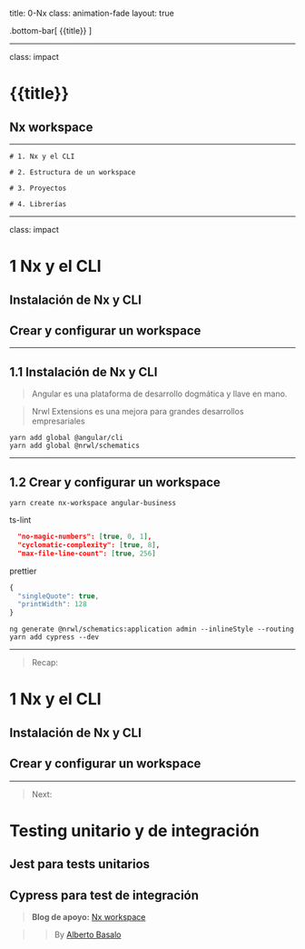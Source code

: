 title: 0-Nx
class: animation-fade
layout: true

.bottom-bar[
{{title}}
]

---

class: impact

# {{title}}

## Nx workspace

---

    # 1. Nx y el CLI

    # 2. Estructura de un workspace

    # 3. Proyectos

    # 4. Librerías

---

class: impact

# 1 Nx y el CLI

## Instalación de Nx y CLI

## Crear y configurar un workspace

---

## 1.1 Instalación de Nx y CLI

> Angular es una plataforma de desarrollo dogmática y llave en mano.

> Nrwl Extensions es una mejora para grandes desarrollos empresariales

```console
yarn add global @angular/cli
yarn add global @nrwl/schematics
```

---

## 1.2 Crear y configurar un workspace

```console
yarn create nx-workspace angular-business
```

ts-lint

```json
  "no-magic-numbers": [true, 0, 1],
  "cyclomatic-complexity": [true, 8],
  "max-file-line-count": [true, 256]
```

prettier

```js
{
  "singleQuote": true,
  "printWidth": 128
}
```

```
ng generate @nrwl/schematics:application admin --inlineStyle --routing
yarn add cypress --dev
```

---

> Recap:

# 1 Nx y el CLI

## Instalación de Nx y CLI

## Crear y configurar un workspace

---

> Next:

# Testing unitario y de integración

## Jest para tests unitarios

## Cypress para test de integración


> **Blog de apoyo:** [Nx workspace](https://academia-binaria.com/Nx-workspace/)

> > By [Alberto Basalo](https://twitter.com/albertobasalo)